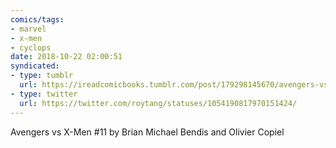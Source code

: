 ```yaml
---
comics/tags:
- marvel
- x-men
- cyclops
date: 2018-10-22 02:00:51
syndicated:
- type: tumblr
  url: https://ireadcomicbooks.tumblr.com/post/179298145670/avengers-vs-x-men-11-by-brian-michael-bendis-and
- type: twitter
  url: https://twitter.com/roytang/statuses/1054190817970151424/
---
```


<p>Avengers vs X-Men #11 by Brian Michael Bendis and Olivier Copiel<br/></p>
